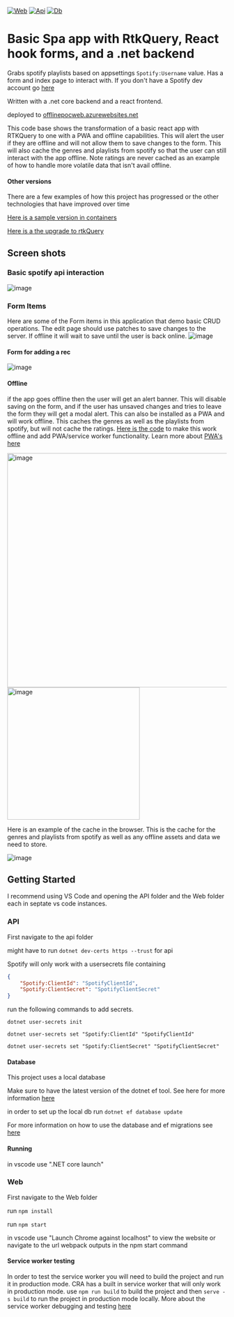 [![Web](https://github.com/domshyra-s-playground/offlinePoc/actions/workflows/main_web.yml/badge.svg)](https://github.com/domshyra-s-playground/offlinePoc/actions/workflows/main_web.yml) [![Api](https://github.com/domshyra-s-playground/offlinePoc/actions/workflows/main_api.yml/badge.svg)](https://github.com/domshyra-s-playground/offlinePoc/actions/workflows/main_api.yml) [![Db](https://github.com/domshyra-s-playground/offlinePoc/actions/workflows/main_db.yml/badge.svg)](https://github.com/domshyra-s-playground/offlinePoc/actions/workflows/main_db.yml)

# Basic Spa app with RtkQuery, React hook forms, and a .net backend

Grabs spotify playlists based on appsettings `Spotify:Username` value.
Has a form and index page to interact with.
If you don't have a Spotify dev account go [here](https://developer.spotify.com/documentation/web-api/tutorials/getting-started)

Written with a .net core backend and a react frontend. 

deployed to [offlinepocweb.azurewebsites.net](https://offlinepocweb.azurewebsites.net)

This code base shows the transformation of a basic react app with RTKQuery to one with a PWA and offline capabilities. This will alert the user if they are offline and will not allow them to save changes to the form. This will also cache the genres and playlists from spotify so that the user can still interact with the app offline. Note ratings are never cached as an example of how to handle more volatile data that isn't avail offline.


#### Other versions

There are a few examples of how this project has progressed or the other technologies that have improved over time

[Here is a sample version in containers](https://github.com/domshyra-s-playground/containersDemo)

[Here is a the upgrade to rtkQuery](https://github.com/domshyra-s-playground/rtkQueryDemo)



## Screen shots 
### Basic spotify api interaction 
![image](https://github.com/domshyra-s-playground/baseRtkQueryApp/assets/1061957/a8793cec-68bb-44fb-8237-6c2dee1e0b2b)

### Form Items
Here are some of the Form items in this application that demo basic CRUD operations. 
The edit page should use patches to save changes to the server. If offline it will wait to save until the user is back online.
![image](https://github.com/domshyra-s-playground/baseRtkQueryApp/assets/1061957/80a2332c-c2f0-468f-b7c1-925bbfcd7d91)


#### Form for adding a rec
![image](https://github.com/domshyra-s-playground/baseRtkQueryApp/assets/1061957/bc9014bf-870c-4000-b7e8-c75d85126c21)

#### Offline 
if the app goes offline then the user will get an alert banner. This will disable saving on the form, and if the user has unsaved changes and tries to leave the form they will get a modal alert. This can also be installed as a PWA and will work offline. This caches the genres as well as the playlists from spotify, but will not cache the ratings. [Here is the code](https://github.com/domshyra-s-playground/offlinePoc/pull/4) to make this work offline and add PWA/service worker functionality. Learn more about [PWA's here](https://web.dev/learn/pwa/welcome)
 
<img width="538" alt="image" src="https://github.com/domshyra-s-playground/offlinePoc/assets/1061957/e886ba9a-7ed7-4f56-a5f0-3886c73601ab"> <img width="304" alt="image" src="https://github.com/domshyra-s-playground/offlinePoc/assets/1061957/282b3a22-105a-40c7-a075-85c87a1e4c92">


Here is an example of the cache in the browser. This is the cache for the genres and playlists from spotify as well as any offline assets and data we need to store.

![image](https://github.com/domshyra-s-playground/offlinePoc/assets/1061957/bca4b4b5-7f2b-4cab-a13d-371eb994a99e)



## Getting Started
I recommend using VS Code and opening the API folder and the Web folder each in septate vs code instances. 


### API
First navigate to the api folder

might have to run `dotnet dev-certs https --trust` for api

Spotify will only work with a usersecrets file containing

```json
{
	"Spotify:ClientId": "SpotifyClientId",
	"Spotify:ClientSecret": "SpotifyClientSecret"
}
```

run the following commands to add secrets.

`dotnet user-secrets init`

`dotnet user-secrets set "Spotify:ClientId" "SpotifyClientId"`

`dotnet user-secrets set "Spotify:ClientSecret" "SpotifyClientSecret"`

#### Database

This project uses a local database

Make sure to have the latest version of the dotnet ef tool. See here for more information [here](https://docs.microsoft.com/en-us/ef/core/cli/dotnet)

in order to set up the local db run `dotnet ef database update`

For more information on how to use the database and ef migrations see [here](https://docs.microsoft.com/en-us/ef/core/managing-schemas/migrations/?tabs=dotnet-core-cli)

#### Running

in vscode use ".NET core launch"

### Web
First navigate to the Web folder

run `npm install`

run `npm start`

in vscode use "Launch Chrome against localhost" to view the website or navigate to the url webpack outputs in the npm start command 


#### Service worker testing
In order to test the service worker you will need to build the project and run it in production mode. CRA has a built in service worker that will only work in production mode. use `npm run build` to build the project and then `serve -s build` to run the project in production mode locally. More about the service worker debugging and testing [here](https://web.dev/learn/pwa/tools-and-debug)

